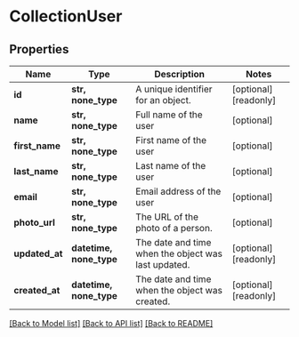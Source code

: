# CollectionUser


## Properties
Name | Type | Description | Notes
------------ | ------------- | ------------- | -------------
**id** | **str, none_type** | A unique identifier for an object. | [optional] [readonly] 
**name** | **str, none_type** | Full name of the user | [optional] 
**first_name** | **str, none_type** | First name of the user | [optional] 
**last_name** | **str, none_type** | Last name of the user | [optional] 
**email** | **str, none_type** | Email address of the user | [optional] 
**photo_url** | **str, none_type** | The URL of the photo of a person. | [optional] 
**updated_at** | **datetime, none_type** | The date and time when the object was last updated. | [optional] [readonly] 
**created_at** | **datetime, none_type** | The date and time when the object was created. | [optional] [readonly] 

[[Back to Model list]](../../README.md#documentation-for-models) [[Back to API list]](../../README.md#documentation-for-api-endpoints) [[Back to README]](../../README.md)


